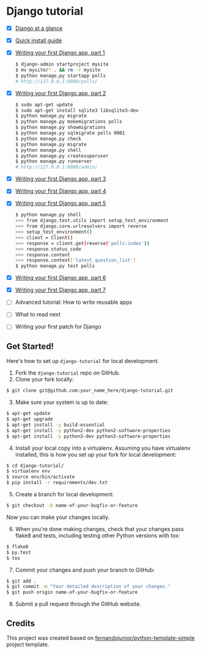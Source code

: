 # Django tutorial

* [x] [Django at a glance](https://docs.djangoproject.com/en/1.9/intro/overview/)

* [x] [Quick install guide](https://docs.djangoproject.com/en/1.9/intro/install/)

* [x] [Writing your first Django app, part 1](https://docs.djangoproject.com/en/1.9/intro/tutorial01/)

    ```sh
    $ django-admin startproject mysite
    $ mv mysite/* . && rm -r mysite
    $ python manage.py startapp polls
    # http://127.0.0.1:8000/polls/
    ```

* [x] [Writing your first Django app, part 2](https://docs.djangoproject.com/en/1.9/intro/tutorial02/)

    ```sh
    $ sudo apt-get update
    $ sudo apt-get install sqlite3 libsqlite3-dev
    $ python manage.py migrate
    $ python manage.py makemigrations polls
    $ python manage.py showmigrations
    $ python manage.py sqlmigrate polls 0001
    $ python manage.py check
    $ python manage.py migrate
    $ python manage.py shell
    $ python manage.py createsuperuser
    $ python manage.py runserver
    # http://127.0.0.1:8000/admin/
    ```

* [x] [Writing your first Django app, part 3](https://docs.djangoproject.com/en/1.9/intro/tutorial03/)

* [x] [Writing your first Django app, part 4](https://docs.djangoproject.com/en/1.9/intro/tutorial04/)

* [x] [Writing your first Django app, part 5](https://docs.djangoproject.com/en/1.9/intro/tutorial05/)

    ```sh
    $ python manage.py shell
    >>> from django.test.utils import setup_test_environment
    >>> from django.core.urlresolvers import reverse
    >>> setup_test_environment()
    >>> client = Client()
    >>> response = client.get(reverse('polls:index'))
    >>> response.status_code
    >>> response.content
    >>> response.context['latest_question_list']
    $ python manage.py test polls
    ```

* [x] [Writing your first Django app, part 6](https://docs.djangoproject.com/en/1.9/intro/tutorial06/)

* [x] [Writing your first Django app, part 7](https://docs.djangoproject.com/en/1.9/intro/tutorial07/)

* [ ] Advanced tutorial: How to write reusable apps

* [ ] What to read next

* [ ] Writing your first patch for Django

## Get Started!

Here's how to set up `django-tutorial` for local development.

1. Fork the `django-tutorial` repo on GitHub.
2. Clone your fork locally:

  ```sh
  $ git clone git@github.com:your_name_here/django-tutorial.git
  ```

3. Make sure your system is up to date:

  ```sh
  $ apt-get update
  $ apt-get upgrade
  $ apt-get install -y build-essential
  $ apt-get install -y python2-dev python2-software-properties
  $ apt-get install -y python3-dev python3-software-properties
  ```

4. Install your local copy into a virtualenv. Assuming you have virtualenv installed, this is how you set up your fork for local development:

  ```sh
  $ cd django-tutorial/
  $ virtualenv env
  $ source env/bin/activate
  $ pip install -r requirements/dev.txt
  ```

5. Create a branch for local development:

  ```sh
  $ git checkout -b name-of-your-bugfix-or-feature
  ```

   Now you can make your changes locally.

6. When you're done making changes, check that your changes pass flake8 and tests, including testing other Python versions with tox:

  ```sh
  $ flake8
  $ py.test
  $ tox
  ```

7. Commit your changes and push your branch to GitHub:

  ```sh
  $ git add .
  $ git commit -m "Your detailed description of your changes."
  $ git push origin name-of-your-bugfix-or-feature
  ```

8. Submit a pull request through the GitHub website.

## Credits

This project was created based on [fernandojunior/python-template-simple](https://github.com/fernandojunior/python-template-simple) project template.
